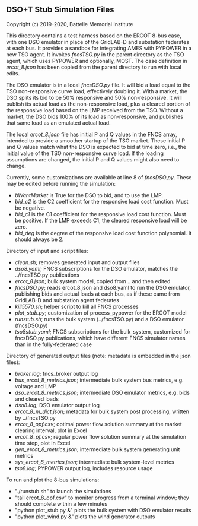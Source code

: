 DSO+T Stub Simulation Files
---------------------------

Copyright (c) 2019-2020, Battelle Memorial Institute

This directory contains a test harness based on the ERCOT 8-bus case, with
one DSO emulator in place of the GridLAB-D and substation federates at each bus.
It provides a sandbox for integrating AMES with PYPOWER in a new TSO agent.
It invokes *fncsTSO.py* in the parent directory as the TSO agent, which uses PYPOWER
and optionally, MOST. The case definition in *ercot_8.json* has been copied
from the parent directory to run with local edits.

The DSO emulator is in a local *fncsDSO.py* file. It will bid a load equal to the
TSO non-responsive curve load, effectively doubling it. With a market, the DSO
splits its bid to be 50% responsive and 50% non-responsive. It will publish its
actual load as the non-responsive load, plus a cleared portion of the responsive load
based on the LMP received from the TSO. Without a market, the DSO bids 100% of its 
load as non-responsive, and publishes that same load as an emulated actual load.

The local *ercot_8.json* file has initial P and Q values in the FNCS array, intended
to provide a smoother startup of the TSO market. These initial P and Q values match
what the DSO is expected to bid at time zero, i.e., the initial value of the TSO
non-responsive curve load. If the loading assumptions are changed, the initial P
and Q values might also need to change.

Currently, some customizations are available at line 8 of *fncsDSO.py*. These may be
edited before running the simulation:

 - *bWantMarket* is True for the DSO to bid, and to use the LMP.
 - *bid_c2* is the C2 coefficient for the responsive load cost function. Must be negative.
 - *bid_c1* is the C1 coefficient for the responsive load cost function. Must be positive. If the LMP exceeds C1, the cleared responsive load will be zero.
 - *bid_deg* is the degree of the responsive load cost function polynomial. It should always be 2.

Directory of input and script files:

 - *clean.sh*; removes generated input and output files
 - *dso8.yaml*; FNCS subscriptions for the DSO emulator, matches the ../fncsTSO.py publications
 - *ercot_8.json*; bulk system model, copied from .. and then edited
 - *fncsDSO.py*; reads ercot_8.json and dso8.yaml to run the DSO emulator, publishing bids and actual loads at each bus, as if these came from GridLAB-D and substation agent federates
 - *kill5570.sh*; helper script to kill all FNCS processes
 - *plot_stub.py*; customization of process_pypower for the ERCOT model
 - *runstub.sh*; runs the bulk system (../fncsTSO.py) and a DSO emulator (fncsDSO.py)
 - *tso8stub.yaml*; FNCS subscriptions for the bulk_system, customized for fncsDSO.py publications, which have different FNCS simulator names than in the fully-federated case

Directory of generated output files (note: metadata is embedded in the json files):

 - *broker.log*; fncs_broker output log
 - *bus_ercot_8_metrics.json*; intermediate bulk system bus metrics, e.g. voltage and LMP
 - *dso_ercot_8_metrics.json*; intermediate DSO emulator metrics, e.g. bids and cleared loads
 - *dso8.log*; DSO emulator output log
 - *ercot_8_m_dict.json*; metadata for bulk system post processing, written by ../fncsTSO.py
 - *ercot_8_opf.csv*; optimal power flow solution summary at the market clearing interval, plot in Excel
 - *ercot_8_pf.csv*; regular power flow solution summary at the simulation time step, plot in Excel
 - *gen_ercot_8_metrics.json*; intermediate bulk system generating unit metrics
 - *sys_ercot_8_metrics.json*; intermediate bulk system-level metrics
 - *tso8.log*; PYPOWER output log, includes resource usage

To run and plot the 8-bus simulations:

 - "./runstub.sh" to launch the simulations
 - "tail ercot_8_opf.csv" to monitor progress from a terminal window; they should complete within a few minutes
 - "python plot_stub.py &" plots the bulk system with DSO emulator results
 - "python plot_wind.py &" plots the wind generator outputs

